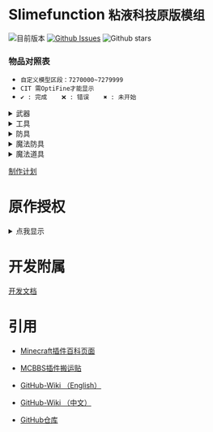 # Slimefunction   `粘液科技原版模组`

![目前版本](https://img.shields.io/github/v/release/Dubhe-Development-Team/Slimefunction?include_prereleases)
[![Github Issues](https://img.shields.io/github/issues/Dubhe-Development-Team/Slimefunction.svg?style=popout)](https://github.com/Dubhe-Development-Team/Slimefunction/issues)
![Github stars](https://img.shields.io/github/stars/Dubhe-Development-Team/Slimefunction.svg)

### 物品对照表

* `自定义模型区段：7270000~7279999`
* `CIT 需OptiFine才能显示`
* `✔ : 完成    ❌ : 错误    ✖ : 未开始`

<details>
<summary>武器</summary>

| CustomModelData | 物品ID(Item's ID) | 物品名称 | Item's Name | 资源包 |
| :----: | ---- | ---- | ---- | ---- |
| 7270001 | grandmas_walking_stick | 奶奶的拐杖 | Grandmas Walking Stick | ✔ |
| 7270002 | grandpas_walking_stick | 爷爷的拐杖 | Grandpas Walking Stick | ✔ |
| 7270003 | sword_of_beheading | 处决之剑 | Sword of Beheading | ✔ |
| 7270004 | blade_of_vampires | 吸血鬼之刀 | Blade of Vampires | ✔ |
| 7270005 | seismic_axe | 地震斧 | Seismic Axe | ✖ |
| 7270006 | soulbound_sword | 灵魂绑定剑 | Soulbound Sword | ✔ |
| 7270007 | soulbound_trident | 灵魂绑定三叉戟 | Soulbound Trident | ❌ |
| 7270008 | soulbound_bow | 灵魂绑定弓 | Soulbound Bow | ✔ |
| 7270009 | explosive_bow | 爆裂之弓 | Explosive Bow | ✖ |
| 7270010 | icy_bow | 冰封之弓 | Icy Bow | ✔ |

</details>
<details>
<summary>工具</summary>

| CustomModelData | 物品ID(Item's ID) | 物品名称 | Item's Name | 资源包 |
| :----: | ---- | ---- | ---- | ---- |
| 7270011 |  | 淘金盘 |  |  |
| 7270012 |  | 下界淘金盘 |  |  |
| 7270013 | grappling_hook | 抓钩 | Grappling Hook |  |
| 7270014 |  | 熔炉镐 |  |  |
| 7270015 |  | 伐木斧 |  |  |
| 7270016 |  | 刷怪笼之镐 |  |  |
| 7270017 |  | 赫拉克勒斯之镐 |  |  |
| 7270018 | explosive_pickaxe | 爆炸镐 | Explosive Pickaxe | ✔ |
| 7270019 |  | 爆炸铲 |  |  |
| 7270020 |  | 寻矿镐 |  |  |
| 7270021 |  | 钴镐 |  |  |
| 7270022 |  | 矿脉镐 |  |  |
| 7270023 | soulbound_pickaxe | 灵魂绑定镐 | Soulbound Pickaxe | ✔ |
| 7270024 | soulbound_axe | 灵魂绑定斧 | Soulbound Axe | ✔ |
| 7270025 | soulbound_shovel | 灵魂绑定铲 | Soulbound Shovel | ✔ |
| 7270026 | soulbound_hoe | 灵魂绑定锄 | Soulbound Hoe | ✔ |

</details>
<details>
<summary>防具</summary>

| CustomModelData | 物品ID(Item's ID) | 物品名称 | Item's Name | 资源包 |
| :----: | ---- | ---- | ---- | ---- |
| 7270027 |  | 大马士革钢头盔 |  |  |
| 7270028 |  | 大马士革钢胸甲 |  |  |
| 7270029 |  | 大马士革钢护腿 |  |  |
| 7270030 |  | 大马士革钢靴子 |  |  |
| 7270031 |  | 强化合金头盔 |  |  |
| 7270032 |  | 强化合金胸甲 |  |  |
| 7270033 |  | 强化合金护腿 |  |  |
| 7270034 |  | 强化合金靴子 |  |  |
| 7270035 |  | 仙人掌头盔 |  |  |
| 7270036 |  | 仙人掌胸甲 |  |  |
| 7270037 |  | 仙人掌护腿 |  |  |
| 7270038 |  | 仙人掌靴子 |  |  |
| 7270039 |  | 锁链头盔 |  |  |
| 7270040 |  | 锁链胸甲 |  |  |
| 7270041 |  | 锁链护腿 |  |  |
| 7270042 |  | 锁链靴子 |  |  |
| 7270043 |  | 镀金铁头盔 |  |  |
| 7270044 |  | 镀金铁胸甲 |  |  |
| 7270045 |  | 镀金铁护腿 |  |  |
| 7270046 |  | 镀金铁靴子 |  |  |
| 7270047 |  | 潜水头盔 |  |  |
| 7270048 |  | 潜水胸甲 |  |  |
| 7270049 |  | 潜水护腿 |  |  |
| 7270050 |  | 潜水靴子 |  |  |
| 7270051 |  | 金头盔 |  |  |
| 7270052 |  | 金胸甲 |  |  |
| 7270053 |  | 金护腿 |  |  |
| 7270054 |  | 金靴子 |  |  |

</details>
<details>
<summary>魔法防具</summary>

| CustomModelData | 物品ID(Item's ID) | 物品名称 | Item's Name | 资源包 |
| :----: | ---- | ---- | ---- | ---- |
| 7270055 |  | 末影头盔 |  |  |
| 7270056 |  | 末影胸甲 |  |  |
| 7270057 |  | 末影护腿 |  |  |
| 7270058 |  | 末影靴子 |  |  |
| 7270059 |  | 史莱姆头盔 |  |  |
| 7270060 |  | 史莱姆胸甲 |  |  |
| 7270061 |  | 史莱姆护腿 |  |  |
| 7270062 |  | 史莱姆靴子 |  |  |
| 7270063 |  | 萤石头盔 |  |  |
| 7270064 |  | 萤石胸甲 |  |  |
| 7270065 |  | 萤石护腿 |  |  |
| 7270066 |  | 萤石靴子 |  |  |
| 7270067 |  | 史莱姆头盔 |  |  |
| 7270068 |  | 史莱姆胸甲 |  |  |
| 7270069 |  | 史莱姆护腿 |  |  |
| 7270070 |  | 史莱姆靴子 |  |  |
| 7270071 |  | 农夫的靴子 |  |  |
| 7270072 |  | 践踏者之靴 |  |  |
| 7270073 | soulbound_helmet | 灵魂绑定头盔 | Soulbound Helmet | ✔/CIT |
| 7270074 | soulbound_chestplate | 灵魂绑定胸甲 | Soulbound Chestplate | ✔/CIT |
| 7270075 | soulbound_leggings | 灵魂绑定护腿 | Soulbound Leggings | ✔/CIT |
| 7270076 | soulbound_boots | 灵魂绑定靴子 | Soulbound Boots | ✔/CIT |

</details>
<details>
<summary>魔法道具</summary>

| CustomModelData | 物品ID(Item's ID) | 物品名称 | Item's Name | 资源包 |
| :----: | ---- | ---- | ---- | ---- |
| 7270077 |  | 末影背包 |  |  |
| 7270078 |  | 魔法末影之眼 |  |  |
| 7270079 |  | 元素法杖 |  |  |
| 7270080 |  | 元素法杖 - 风 |  |  |
| 7270081 |  | 元素法杖 - 水 |  |  |
| 7270082 |  | 元素法杖 - 火 |  |  |
| 7270083 |  | 元素法杖 - 雷 |  |  |
| 7270084 |  | 魔法僵尸药丸 |  |  |
| 7270085 |  | 吸入磁铁 |  |  |
| 7270086 |  | 已修复的刷怪笼 |  |  |
| 7270087 |  | 维度传送卷轴 |  |  |
| 7270088 |  | 知识共享之书 |  |  |
| 7270089 |  | 学识之瓶 |  |  |
| 7270090 |  | 古代祭坛 |  |  |
| 7270091 |  | 地狱骨粉 |  |  |
| 7270092 |  | 鞘翅鳞片 |  |  |
| 7270093 |  | 鞘翅 |  |  |
| 7270094 |  | 鞘翅(经验修补) |  |  |
| 7270095 | soulbound_elytra | 鞘翅(灵魂绑定) | Soulbound Elytra | CIT |
| 7270096 |  | 不死图腾 |  |  |
| 7270097 |  | 彩虹羊毛 |  |  |
| 7270098 |  | 彩虹玻璃 |  |  |
| 7270099 |  | 彩虹玻璃板 |  |  |
| 7270100 |  | 彩虹黏土块 |  |  |
| 7270101 |  | 彩虹混凝土 |  |  |
| 7270102 |  | 彩虹带釉陶瓦 |  |  |
| 7270103 |  | 吸入漏斗 |  |  |

</details>

[制作计划](./doc/制作计划.md "制作计划")

# 原作授权

<details>
<summary>点我显示</summary>

![授权](./授权.jpg)
</details>

# 开发附属
[开发文档](./doc/创建Addons.md "附属开发文档")

# 引用

* [Minecraft插件百科页面](https://mineplugin.org/SlimeFun4 "Minecraft插件百科页面")

* [MCBBS插件搬运贴](https://www.mcbbs.net/forum.php?mod=viewthread&tid=827594 "MCBBS插件搬运贴")

* [GitHub-Wiki （English）](https://github.com/TheBusyBiscuit/Slimefun4/wiki "GitHub-Wiki（English）")

* [GitHub-Wiki （中文）](https://github.com/StarWishsama/Slimefun4/wiki "GitHub-Wiki（中文）")

* [GitHub仓库](https://github.com/StarWishsama/Slimefun4 "GitHub仓库")
